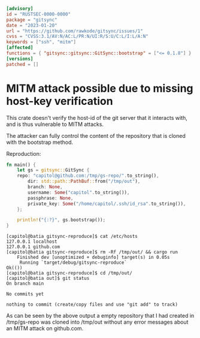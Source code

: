 ```toml
[advisory]
id = "RUSTSEC-0000-0000"
package = "gitsync"
date = "2023-01-20"
url = "https://github.com/rawkode/gitsync/issues/1"
cvss = "CVSS:3.1/AV:N/AC:L/PR:N/UI:R/S:U/C:L/I:L/A:N"
keywords = ["ssh", "mitm"]
[affected]
functions = { "gitsync::gitsync::GitSync::bootstrap" = ["<= 0.1.8"] }
[versions]
patched = []
```

# MITM attack possible due to missing host-key verification

This crate doesn't verify the host-id of the git server that it interacts with, and is thus vulnerable to MITM attacks.

The attacker can fully control the content of the repository that is cloned with the bootstrap method.

Reproduction:

```rust
fn main() {
    let gs = gitsync::GitSync {
	repo: "capitol@github.com:/tmp/gs-repo/".to_string(),
        dir: std::path::PathBuf::from("/tmp/out"),
        branch: None,
        username: Some("capitol".to_string()),
        passphrase: None,
        private_key: Some("/home/capitol/.ssh/id_rsa".to_string()),
    };

    println!("{:?}", gs.bootstrap());
}
```

```
[capitol@batia gitsync-reproduce]$ cat /etc/hosts
127.0.0.1 localhost
127.0.0.1 github.com
[capitol@batia gitsync-reproduce]$ rm -Rf /tmp/out/ && cargo run
    Finished dev [unoptimized + debuginfo] target(s) in 0.05s
     Running `target/debug/gitsync-reproduce`
Ok(())
[capitol@batia gitsync-reproduce]$ cd /tmp/out/
[capitol@batia out]$ git status
On branch main

No commits yet

nothing to commit (create/copy files and use "git add" to track)
```

As can be seen by the above output a empty repository that I had created in /tmp/gs-repo was cloned into /tmp/out without any error messages about an MITM attack on github.com.